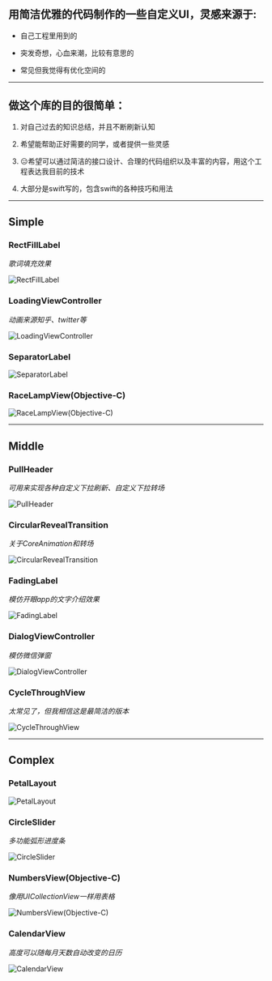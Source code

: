 ## 用简洁优雅的代码制作的一些自定义UI，灵感来源于:

* 自己工程里用到的

* 突发奇想，心血来潮，比较有意思的

* 常见但我觉得有优化空间的

---

## 做这个库的目的很简单：

1. 对自己过去的知识总结，并且不断刷新认知

2. 希望能帮助正好需要的同学，或者提供一些灵感

3. 😑希望可以通过简洁的接口设计、合理的代码组织以及丰富的内容，用这个工程表达我目前的技术

4. 大部分是swift写的，包含swift的各种技巧和用法

---

## Simple 
### RectFillLabel
*歌词填充效果*

![RectFillLabel](https://github.com/blurryssky/10000ui/blob/master/gifs/Simple/RectFillLabel.gif)

### LoadingViewController
*动画来源知乎、twitter等*

![LoadingViewController](https://github.com/blurryssky/10000ui-swift/blob/master/gifs/Simple/LoadingViewController.gif)

### SeparatorLabel
![SeparatorLabel](https://github.com/blurryssky/10000ui-swift/blob/master/gifs/Simple/SeparatorLabel.png)

### RaceLampView(Objective-C)
![RaceLampView(Objective-C)](https://github.com/blurryssky/10000ui-swift/blob/master/gifs/Simple/RaceLampView.gif)

---

## Middle 
### PullHeader
*可用来实现各种自定义下拉刷新、自定义下拉转场*

![PullHeader](https://github.com/blurryssky/10000ui/blob/master/gifs/Middle/PullHeader.gif)

### CircularRevealTransition
*关于CoreAnimation和转场*

![CircularRevealTransition](https://github.com/blurryssky/10000ui/blob/master/gifs/Middle/CircularRevealTransition.gif)

### FadingLabel
*模仿开眼app的文字介绍效果*

![FadingLabel](https://github.com/blurryssky/10000ui/blob/master/gifs/Middle/FadingLabel.gif)

### DialogViewController
*模仿微信弹窗*

![DialogViewController](https://github.com/blurryssky/10000ui-swift/blob/master/gifs/Middle/DialogViewController.gif)

### CycleThroughView
*太常见了，但我相信这是最简洁的版本*

![CycleThroughView](https://github.com/blurryssky/10000ui-swift/blob/master/gifs/Middle/CycleThroughView.gif)

---

## Complex 
### PetalLayout
![PetalLayout](https://github.com/blurryssky/10000ui/blob/master/gifs/Complex/PetalLayout.gif)

### CircleSlider
*多功能弧形进度条*

![CircleSlider](https://github.com/blurryssky/10000ui-swift/blob/master/gifs/Complex/CircleSlider.gif)

### NumbersView(Objective-C)
*像用UICollectionView一样用表格*

![NumbersView(Objective-C)](https://github.com/blurryssky/10000ui-swift/blob/master/gifs/Complex/NumbersView.gif)

### CalendarView
*高度可以随每月天数自动改变的日历*

![CalendarView](https://github.com/blurryssky/10000ui-swift/blob/master/gifs/Complex/CalendarView.gif)
